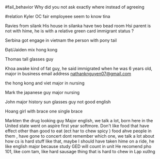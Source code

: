 #fail_behavior 
Why did you not ask exactly where instead of agreeing

#relation 
Kyler 
 OC fair employeee seem to know tina 
 
 Ravies from silank
 His house in silanka have two bead room 
 Hsi parent is not with hime, he is with a relative green card immigrant status ? 

Serbina got engage in vietnam the person with pony tail

Đạt/Jaiden mix  hong kong 

Thomas tall glasses guy 


Khoa awake kind of fat guy, he said immigrated when he was 6 years old, major in business  email address nathanknguyen07@gmail.com  

 the hong kong and viet major in nursing 

Mark the japanese guy major nursing

John major history sun glasses guy not good english 




Hoang girl with brace one single brace 



Markten  the drug looking guy  Major english, we talk a lot, born here in the United state went on aspire first year softmore. Don't like food that have effect other than good to eat (ect har to chew spicy ) food ahve people in them , have gone to concert dont remember which one, we talk a lot about how cs is hard stuff like that, maybe I should have taken hime on a ride, he like english major because study GED will count in unit 
He recomend pho 101,  like com tam, like hard sausage thing that is hard to chew in  Lạp xưởng